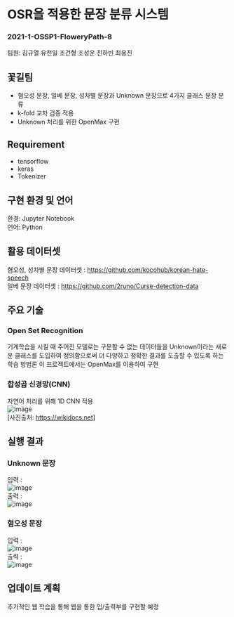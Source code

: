 OSR을 적용한 문장 분류 시스템   
============================   
### 2021-1-OSSP1-FloweryPath-8
팀원: 김규열 유천일 조건형 조성운 진하빈 최용진   

꽃길팀
------
* 혐오성 문장, 일베 문장, 성차별 문장과 Unknown 문장으로 4가지 클래스 문장 분류   
* k-fold 교차 검증 적용   
* Unknown 처리를 위한 OpenMax 구현   

Requirement   
-----------   
* tensorflow   
* keras   
* Tokenizer   

구현 환경 및 언어   
-----------------
환경: Jupyter Notebook   
언어: Python   

활용 데이터셋   
-------------   
혐오성, 성차별 문장 데이터셋 : https://github.com/kocohub/korean-hate-speech   
일베 문장 데이터셋 : https://github.com/2runo/Curse-detection-data

주요 기술   
---------

### Open Set Recognition   
기계학습을 시킬 때 주어진 모델로는 구분할 수 없는 데이터들을 Unknown이라는 새로운 클래스를 도입하여 정의함으로써 더 다양하고 정확한 결과를 도출할 수 있도록 하는 학습 방법론
이 프로젝트에서는 OpenMax를 이용하여 구현   

### 합성곱 신경망(CNN)   
자연어 처리를 위해 1D CNN 적용   
![image](https://user-images.githubusercontent.com/80958412/122702135-b2f9cd00-d289-11eb-8eef-c49ac7fc3100.png)   
[사진출처: https://wikidocs.net]   

실행 결과
---------
### Unknown 문장   
입력 :   
![image](https://user-images.githubusercontent.com/80958412/122686262-203a3d80-d24b-11eb-9ca5-d05c319f80de.png)   
출력 :   
![image](https://user-images.githubusercontent.com/80958412/122686324-54156300-d24b-11eb-8fec-db6238875637.png)   

### 혐오성 문장
입력 :   
![image](https://user-images.githubusercontent.com/80958412/122686363-81faa780-d24b-11eb-9f84-b15b4fa866ec.png)   
출력 :   
![image](https://user-images.githubusercontent.com/80958412/122686368-8fb02d00-d24b-11eb-9d7e-a79f010d8400.png)   

업데이트 계획
------------
추가적인 웹 학습을 통해 웹을 통한 입/출력부를 구현할 예정
